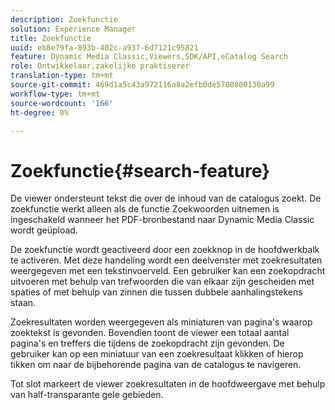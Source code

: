 ```yaml
---
description: Zoekfunctie
solution: Experience Manager
title: Zoekfunctie
uuid: eb8e79fa-893b-402c-a937-6d7121c95821
feature: Dynamic Media Classic,Viewers,SDK/API,eCatalog Search
role: Ontwikkelaar,zakelijke praktiserer
translation-type: tm+mt
source-git-commit: 469d1a5c43a972116a8a2efb0de5708800130a99
workflow-type: tm+mt
source-wordcount: '166'
ht-degree: 0%

---
```



# Zoekfunctie{#search-feature}

De viewer ondersteunt tekst die over de inhoud van de catalogus zoekt. De zoekfunctie werkt alleen als de functie Zoekwoorden uitnemen is ingeschakeld wanneer het PDF-bronbestand naar Dynamic Media Classic wordt geüpload.

De zoekfunctie wordt geactiveerd door een zoekknop in de hoofdwerkbalk te activeren. Met deze handeling wordt een deelvenster met zoekresultaten weergegeven met een tekstinvoerveld. Een gebruiker kan een zoekopdracht uitvoeren met behulp van trefwoorden die van elkaar zijn gescheiden met spaties of met behulp van zinnen die tussen dubbele aanhalingstekens staan.

Zoekresultaten worden weergegeven als miniaturen van pagina&#39;s waarop zoektekst is gevonden. Bovendien toont de viewer een totaal aantal pagina&#39;s en treffers die tijdens de zoekopdracht zijn gevonden. De gebruiker kan op een miniatuur van een zoekresultaat klikken of hierop tikken om naar de bijbehorende pagina van de catalogus te navigeren.

Tot slot markeert de viewer zoekresultaten in de hoofdweergave met behulp van half-transparante gele gebieden.
